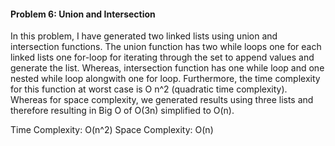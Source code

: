 #### Problem 6: Union and Intersection

In this problem, I have generated two linked lists using union and intersection functions. The union function has two while loops one for each linked lists one for-loop for iterating through the set to append values and generate the list. Whereas, intersection function has one while loop and one nested while loop alongwith one for loop. Furthermore, the time complexity for this function at worst case is O n^2 (quadratic time complexity). Whereas for space complexity, we generated results using three lists and therefore resulting in Big O of O(3n) simplified to O(n).

Time Complexity: O(n^2)
Space Complexity: O(n)
